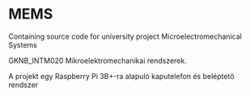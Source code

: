 # MEMS
Containing source code for university project Microelectromechanical Systems

GKNB_INTM020 Mikroelektromechanikai rendszerek.

A projekt egy Raspberry Pi 3B+-ra alapuló kaputelefon és beléptető rendszer
